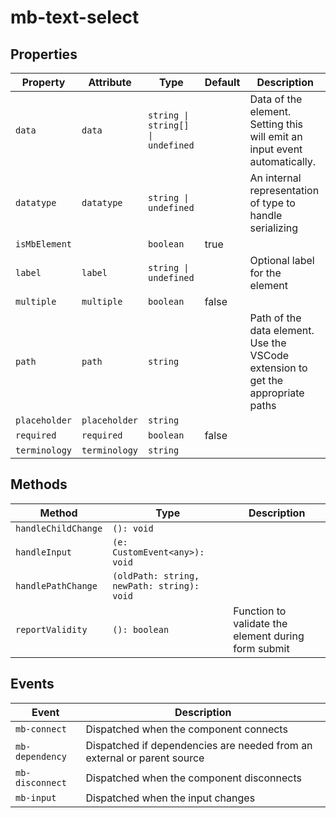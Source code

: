 # mb-text-select

## Properties

| Property      | Attribute     | Type                              | Default | Description                                      |
|---------------|---------------|-----------------------------------|---------|--------------------------------------------------|
| `data`        | `data`        | `string \| string[] \| undefined` |         | Data of the element. Setting this will emit an input event automatically. |
| `datatype`    | `datatype`    | `string \| undefined`             |         | An internal representation of type to handle serializing |
| `isMbElement` |               | `boolean`                         | true    |                                                  |
| `label`       | `label`       | `string \| undefined`             |         | Optional label for the element                   |
| `multiple`    | `multiple`    | `boolean`                         | false   |                                                  |
| `path`        | `path`        | `string`                          |         | Path of the data element. Use the VSCode extension to get the appropriate paths |
| `placeholder` | `placeholder` | `string`                          |         |                                                  |
| `required`    | `required`    | `boolean`                         | false   |                                                  |
| `terminology` | `terminology` | `string`                          |         |                                                  |

## Methods

| Method              | Type                                       | Description                                      |
|---------------------|--------------------------------------------|--------------------------------------------------|
| `handleChildChange` | `(): void`                                 |                                                  |
| `handleInput`       | `(e: CustomEvent<any>): void`              |                                                  |
| `handlePathChange`  | `(oldPath: string, newPath: string): void` |                                                  |
| `reportValidity`    | `(): boolean`                              | Function to validate the element during form submit |

## Events

| Event           | Description                                      |
|-----------------|--------------------------------------------------|
| `mb-connect`    | Dispatched when the component connects           |
| `mb-dependency` | Dispatched if dependencies are needed from an external or parent source |
| `mb-disconnect` | Dispatched when the component disconnects        |
| `mb-input`      | Dispatched when the input changes                |
